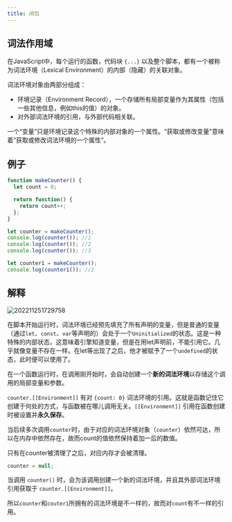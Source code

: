 ```yaml
---
title: 闭包
---
```


## 词法作用域

在JavaScript中，每个运行的函数，代码块 `{...}` 以及整个脚本，都有一个被称为词法环境（Lexical Environment）的内部（隐藏）的关联对象。

词法环境对象由两部分组成：

- 环境记录（Environment Record），一个存储所有局部变量作为其属性（包括一些其他信息，例如this的值）的对象。
- 对外部词法环境的引用，与外部代码相关联。

一个“变量”只是环境记录这个特殊的内部对象的一个属性。“获取或修改变量”意味着“获取或修改词法环境的一个属性”。

## 例子

```js
function makeCounter() {
  let count = 0;

  return function() {
    return count++;
  };
}

let counter = makeCounter();
console.log(counter()); //1
console.log(counter()); //2
console.log(counter()); //3

let counter1 = makeCounter();
console.log(counter1()); //1

```

## 解释

![202211251729758](https://oss.kinda.info/image/202211251729758.png)

在脚本开始运行时，词法环境已经预先填充了所有声明的变量，但是普通的变量（通过`let`、`const`、`var`等声明的）会处于一个`Uninitialized`的状态。这是一种特殊的内部状态，这意味着引擎知道变量，但是在用let声明前，不能引用它。几乎就像变量不存在一样。在let等出现了之后，他才被赋予了一个`undefined`的状态，此时便可以使用了。

在一个函数运行时，在调用刚开始时，会自动创建一个**新的词法环境**以存储这个调用的局部变量和参数。

`counter.[[Environment]]` 有对 `{count: 0}` 词法环境的引用。这就是函数记住它创建于何处的方式，与函数被在哪儿调用无关。`[[Environment]]` 引用在函数创建时被设置并**永久保存**。

当后续多次调用`counter`时，由于对应的词法环境对象（`counter`）依然可达，所以在内存中依然存在，故而count的值依然保持着加一后的数值。

只有在counter被清理了之后，对应内存才会被清理。

```js
counter = null;
```

当调用 `counter()` 时，会为该调用创建一个新的词法环境，并且其外部词法环境引用获取于 `counter.[[Environment]]`。

所以`counter`和`couter1`所拥有的词法环境是不一样的，故而对`count`有不一样的引用。